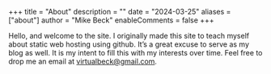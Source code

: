 +++
title = "About"
description = ""
date = "2024-03-25"
aliases = ["about"]
author = "Mike Beck"
enableComments = false
+++

Hello, and welcome to the site. I originally made this site to teach myself about static web hosting using github. It’s a great excuse to serve as my blog as well. It is my intent to fill this with my interests over time. Feel free to drop me an email at [virtualbeck@gmail.com](mailto:virtualbeck@gmail.com).